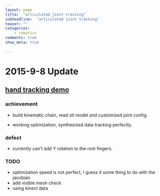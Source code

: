 ```yaml
---
layout: page
title:  "articulated joint tracking"
subheadline:  "articulated joint tracking"
teaser: ""
categories:
    - robotics
comments: true
show_meta: true

---
```


#	2015-9-8 Update

##	[hand tracking demo](https://cuixiongyi.github.io/robotics/hand-tracking/)

###	achievement
* build kinematic chain, read stl model and customized joint config. 

* working optimization, synthesized data tracking perfectly.

###	defect
* currently can't add Y rotation to the root fingers.

###	TODO
* optimization speed is not perfect, I guess it some thing to do with the jacobian.
* add visible mesh check
* using kinect data 
